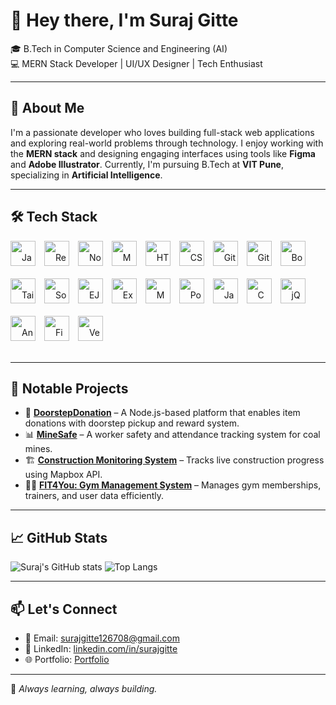 # 👋 Hey there, I'm Suraj Gitte

🎓 B.Tech in Computer Science and Engineering (AI)  
💻 MERN Stack Developer | UI/UX Designer | Tech Enthusiast

---

## 🚀 About Me

I'm a passionate developer who loves building full-stack web applications and exploring real-world problems through technology. I enjoy working with the **MERN stack** and designing engaging interfaces using tools like **Figma** and **Adobe Illustrator**. Currently, I'm pursuing B.Tech at **VIT Pune**, specializing in **Artificial Intelligence**.

---


## 🛠️ Tech Stack

<p align="left" style="line-height: 50px;">
  <img alt="JavaScript" src="https://cdn.jsdelivr.net/gh/devicons/devicon/icons/javascript/javascript-original.svg" width="40" height="40" style="margin-right:10px;" />
  <img alt="React" src="https://cdn.jsdelivr.net/gh/devicons/devicon/icons/react/react-original.svg" width="40" height="40" style="margin-right:10px;" />
  <img alt="Node.js" src="https://cdn.jsdelivr.net/gh/devicons/devicon/icons/nodejs/nodejs-original.svg" width="40" height="40" style="margin-right:10px;" />
  <img alt="MongoDB" src="https://cdn.jsdelivr.net/gh/devicons/devicon/icons/mongodb/mongodb-original.svg" width="40" height="40" style="margin-right:10px;" />
  <img alt="HTML5" src="https://cdn.jsdelivr.net/gh/devicons/devicon/icons/html5/html5-original.svg" width="40" height="40" style="margin-right:10px;" />
  <img alt="CSS3" src="https://cdn.jsdelivr.net/gh/devicons/devicon/icons/css3/css3-original.svg" width="40" height="40" style="margin-right:10px;" />
  <img alt="GitHub" src="https://img.icons8.com/?size=100&id=efFfwotdkiU5&format=png&color=000000" width="40" height="40" style="margin-right:10px;" />
  <img alt="Git" src="https://cdn.jsdelivr.net/gh/devicons/devicon/icons/git/git-original.svg" width="40" height="40" style="margin-right:10px;" />
  <img alt="Bootstrap" src="https://img.icons8.com/?size=100&id=EzPCiQUqWWEa&format=png&color=000000" width="40" height="40" style="margin-right:10px;" />
  <img alt="Tailwind CSS" src="https://img.icons8.com/?size=100&id=x7XMNGh2vdqA&format=png&color=000000" width="40" height="40" style="margin-right:10px;" />
  <img alt="Socket.IO" src="https://cdn.jsdelivr.net/gh/devicons/devicon/icons/socketio/socketio-original.svg" width="40" height="40" style="margin-right:10px;" />
  <img alt="EJS" src="https://img.icons8.com/?size=100&id=puL87ypQPxxr&format=png&color=000000" width="40" height="40" style="margin-right:10px;" />
  <img alt="Express" src="https://img.icons8.com/?size=100&id=kg46nzoJrmTR&format=png&color=000000" width="40" height="40" style="margin-right:10px;" />
  <img alt="MySQL" src="https://cdn.jsdelivr.net/gh/devicons/devicon/icons/mysql/mysql-original.svg" width="40" height="40" style="margin-right:10px;" />
  <img alt="PostgreSQL" src="https://cdn.jsdelivr.net/gh/devicons/devicon/icons/postgresql/postgresql-original.svg" width="40" height="40" style="margin-right:10px;" />
  <img alt="Java" src="https://cdn.jsdelivr.net/gh/devicons/devicon/icons/java/java-original.svg" width="40" height="40" style="margin-right:10px;" />
  <img alt="C" src="https://cdn.jsdelivr.net/gh/devicons/devicon/icons/c/c-original.svg" width="40" height="40" style="margin-right:10px;" />
  <img alt="jQuery" src="https://cdn.jsdelivr.net/gh/devicons/devicon/icons/jquery/jquery-original.svg" width="40" height="40" style="margin-right:10px;" />
  <img alt="Android Studio" src="https://cdn.jsdelivr.net/gh/devicons/devicon/icons/androidstudio/androidstudio-original.svg" width="40" height="40" style="margin-right:10px;" />
  <img alt="Figma" src="https://cdn.jsdelivr.net/gh/devicons/devicon/icons/figma/figma-original.svg" width="40" height="40" style="margin-right:10px;" />
  <img alt="Vercel" src="https://cdn.jsdelivr.net/gh/devicons/devicon/icons/vercel/vercel-original.svg" width="40" height="40" style="margin-right:10px;" />
  
</p>


---

## 🔨 Notable Projects

- 🔧 **[DoorstepDonation](https://github.com/suraj126708/EDAI)** – A Node.js-based platform that enables item donations with doorstep pickup and reward system.
- 📊 **[MineSafe](https://github.com/suraj126708/Coal-Mines-Worker-Safety-Website)** – A worker safety and attendance tracking system for coal mines.
- 🏗 **[Construction Monitoring System](https://github.com/suraj126708/EDAI-SY-SEM_02/)** – Tracks live construction progress using Mapbox API.
- 🏋️‍♂ **[FIT4You: Gym Management System](https://github.com/suraj126708/FIT4YOU-Website)** – Manages gym memberships, trainers, and user data efficiently.


---

## 📈 GitHub Stats

![Suraj's GitHub stats](https://github-readme-stats.vercel.app/api?username=suraj126708&show_icons=true&theme=radical)
![Top Langs](https://github-readme-stats.vercel.app/api/top-langs/?username=suraj126708&layout=compact&theme=radical)

---

## 📫 Let's Connect

- 📧 Email: surajgitte126708@gmail.com  
- 💼 LinkedIn: [linkedin.com/in/surajgitte](https://www.linkedin.com/in/suraj-gitte-7b71a7288/)  
- 🌐 Portfolio: [Portfolio](suraj-gitte-portfolio.vercel.app)

---

🔁 *Always learning, always building.*  
